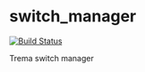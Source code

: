 switch_manager
==============

[![Build Status](http://img.shields.io/travis/trema/switch_manager/develop.svg)][travis]

[travis]: http://travis-ci.org/trema/switch_manager

Trema switch manager
